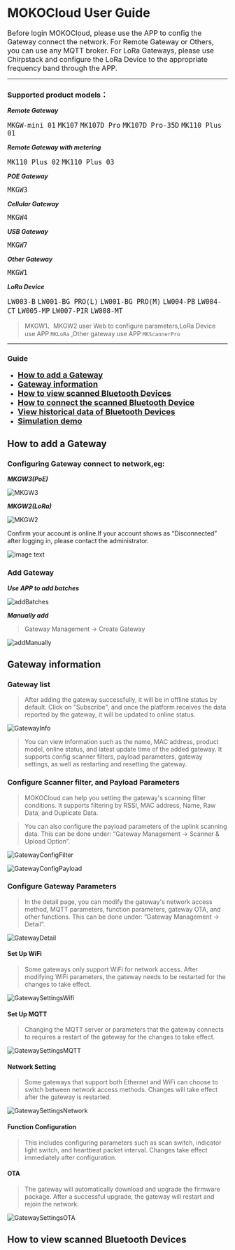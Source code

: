 # MOKOCloud User Guide

<font size = "3">Before login MOKOCloud, please use the APP to config the Gateway connect the network. For Remote Gateway or Others, you can use any MQTT broker. For LoRa Gateways, please use Chirpstack and configure the LoRa Device to the appropriate frequency band through the APP.</font>

-------------------

### Supported product models：

***Remote Gateway***

<font size = "4">`MKGW-mini 01` `MK107` `MK107D Pro` `MK107D Pro-35D` `MK110 Plus 01`</font>

***Remote Gateway with metering***

<font size = "4">`MK110 Plus 02` `MK110 Plus 03`</font>

***POE Gateway***

<font size = "4">`MKGW3`</font>

***Cellular Gateway***

<font size = "4">`MKGW4`</font>

***USB Gateway***

<font size = "4">`MKGW7`</font>

***Other Gateway***

<font size = "4">`MKGW1`</font>

***LoRa Device***

<font size = "4">`LW003-B` `LW001-BG PRO(L)` `LW001-BG PRO(M)` `LW004-PB` `LW004-CT` `LW005-MP` `LW007-PIR` `LW008-MT`</font>

> MKGW1、MKGW2 user Web to configure parameters,LoRa Device use APP `MKLoRa` ,Other gateway use APP `MKScannerPro`

-------------------

### Guide

- **[<font size = "4">How to add a Gateway</font>](#1)**
- **[<font size = "4">Gateway information</font>](#2)**
- **[<font size = "4">How to view scanned Bluetooth Devices</font>](#3)**
- **[<font size = "4">How to connect the scanned Bluetooth Device</font>](#4)**
- **[<font size = "4">View historical data of Bluetooth Devices</font>](#5)**
- **[<font size = "4">Simulation demo</font>](#6)**

## <a id="1">How to add a Gateway</a>

### Configuring Gateway connect to network,eg:

***MKGW3(PoE)***
	
![MKGW3](img-folder/network_settings.png)
	
***MKGW2(LoRa)***
	
![MKGW2](img-folder/network_settings_lora.png)
	
Confirm your account is online.If your account shows as “Disconnected” after logging in, please contact the administrator.

![image text](img-folder/login_status.png)
	
### Add Gateway

***Use APP to add batches***

![addBatches](img-folder/add_batches.png)

***Manually add***

> Gateway Management -> Create Gateway

![addManually](img-folder/add_manually.png)
	
## <a id="2">Gateway information

### Gateway list

> After adding the gateway successfully, it will be in offline status by default. Click on "Subscribe", and once the platform receives the data reported by the gateway, it will be updated to online status.

![GatewayInfo](img-folder/gateway_info.png)

> You can view information such as the name, MAC address, product model, online status, and latest update time of the added gateway. It supports config scanner filters, payload parameters, gateway settings, as well as restarting and resetting the gateway.

### Configure Scanner filter, and Payload Parameters

> MOKOCloud can help you setting the gateway's scanning filter conditions. It supports filtering by RSSI, MAC address, Name, Raw Data, and Duplicate Data. 

> You can also configure the payload parameters of the uplink scanning data. This can be done under: “Gateway Management -> Scanner & Upload Option”.

![GatewayConfigFilter](img-folder/gateway_config_filter.png)

![GatewayConfigPayload](img-folder/gateway_config_payload.png)

### Configure Gateway Parameters

> In the detail page, you can modify the gateway's network access method, MQTT parameters, function parameters, gateway OTA, and other functions. This can be done under: “Gateway Management -> Detail”.

![GatewayDetail](img-folder/gateway_detail.png)

#### Set Up WiFi

> Some gateways only support WiFi for network access. After modifying WiFi parameters, the gateway needs to be restarted for the changes to take effect.

![GatewaySettingsWifi](img-folder/gateway_settings_wifi.png)

#### Set Up MQTT

> Changing the MQTT server or parameters that the gateway connects to requires a restart of the gateway for the changes to take effect.

![GatewaySettingsMQTT](img-folder/gateway_settings_mqtt.png)

#### Network Setting

> Some gateways that support both Ethernet and WiFi can choose to switch between network access methods. Changes will take effect after the gateway is restarted. 

![GatewaySettingsNetwork](img-folder/gateway_settings_network.png)

#### Function Configuration

> This includes configuring parameters such as scan switch, indicator light switch, and heartbeat packet interval. Changes take effect immediately after configuration.

#### OTA

> The gateway will automatically download and upgrade the firmware package. After a successful upgrade, the gateway will restart and rejoin the network.

![GatewaySettingsOTA](img-folder/gateway_settings_ota.png)

## <a id="3">How to view scanned Bluetooth Devices